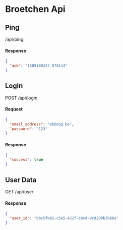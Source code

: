 # Broetchen Api


## Ping
/api/ping

#### Response
```json
{
  "ack": "1509189347.978144"
}
```


## Login
POST /api/login
#### Request
```json
{
  "email_address": "eb@oqq.be",
  "password": "123"
}
```

#### Response
```json
{
  "success": true
}
```


## User Data
GET /api/user
#### Response
```json
{
  "user_id": "6bc5fb81-c5e5-422f-b8cd-9cd200b3b86a"
}
```
